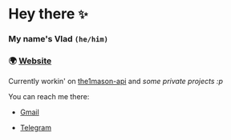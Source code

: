 # Hey there `✨`

### My name's **Vlad** `(he/him)`

### 🌍 [Website](https://the1mason.com)

Currently workin' on [the1mason-api](https://github.com/the1mason/the1mason-api) and *some private projects :p*

You can reach me there:

- [Gmail](mailto:the1mason.general@gmail.com)

- [Telegram](https://t.me/the1mason)
